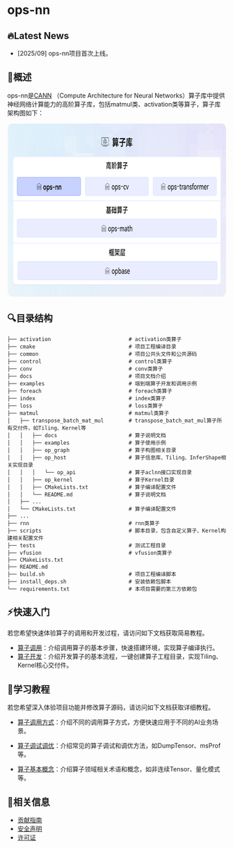 # ops-nn

## 🔥Latest News

- [2025/09] ops-nn项目首次上线。

## 🚀概述

ops-nn是[CANN](https://hiascend.com/software/cann) （Compute Architecture for Neural Networks）算子库中提供神经网络计算能力的高阶算子库，包括matmul类、activation类等算子，算子库架构图如下：

<img src="docs/figures/architecture.png" alt="架构图"  width="750px" height="400px">

## 🔍目录结构

```
├── activation                         # activation类算子
├── cmake                              # 项目工程编译目录
├── common                             # 项目公共头文件和公共源码
├── control                            # control类算子
├── conv                               # conv类算子
├── docs                               # 项目文档介绍
├── examples                           # 端到端算子开发和调用示例
├── foreach                            # foreach类算子
├── index                              # index类算子
├── loss                               # loss类算子
├── matmul                             # matmul类算子
│   ├── transpose_batch_mat_mul        # transpose_batch_mat_mul算子所有交付件，如Tiling、Kernel等
│   │   ├── docs                       # 算子说明文档
│   │   ├── examples                   # 算子使用示例
│   │   ├── op_graph                   # 算子构图相关目录
│   │   ├── op_host                    # 算子信息库、Tiling、InferShape相关实现目录
│   │   │   └── op_api                 # 算子aclnn接口实现目录
│   │   ├── op_kernel                  # 算子Kernel目录
│   │   ├── CMakeLists.txt             # 算子编译配置文件
│   │   └── README.md                  # 算子说明文档
│   ├── ...
│   └── CMakeLists.txt                 # 算子编译配置文件
├── ...
├── rnn                                # rnn类算子
├── scripts                            # 脚本目录，包含自定义算子、Kernel构建相关配置文件
├── tests                              # 测试工程目录
├── vfusion                            # vfusion类算子
├── CMakeLists.txt
├── README.md
├── build.sh                           # 项目工程编译脚本
├── install_deps.sh                    # 安装依赖包脚本
└── requirements.txt                   # 本项目需要的第三方依赖包
```

## ⚡️快速入门

若您希望快速体验算子的调用和开发过程，请访问如下文档获取简易教程。

- [算子调用](docs/context/quick_op_invocation.md)：介绍调用算子的基本步骤，快速搭建环境，实现算子编译执行。
- [算子开发](docs/context/quick_op_develop.md)：介绍开发算子的基本流程，一键创建算子工程目录，实现Tiling、Kernel核心交付件。

## 📖学习教程

若您希望深入体验项目功能并修改算子源码，请访问如下文档获取详细教程。
- [算子调用方式](docs/context/op_invocation.md)：介绍不同的调用算子方式，方便快速应用于不同的AI业务场景。

- [算子调试调优](docs/context/op_debug_prof.md)：介绍常见的算子调试和调优方法，如DumpTensor、msProf等。

- [算子基本概念](docs/context/基本概念.md)：介绍算子领域相关术语和概念，如非连续Tensor、量化模式等。


## 📝相关信息

- [贡献指南](CONTRIBUTING.md)
- [安全声明](SECURITY.md)
- [许可证](LICENSE)